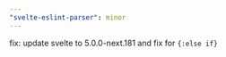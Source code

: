 ```yaml
---
"svelte-eslint-parser": minor
---
```


fix: update svelte to 5.0.0-next.181 and fix for `{:else if}`
